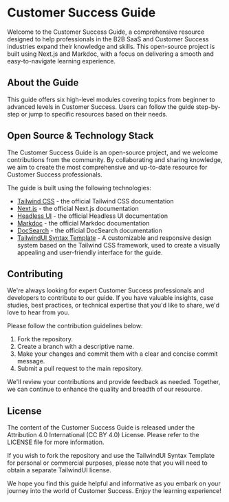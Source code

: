 # Customer Success Guide

Welcome to the Customer Success Guide, a comprehensive resource designed to help professionals in the B2B SaaS and Customer Success industries expand their knowledge and skills. This open-source project is built using Next.js and Markdoc, with a focus on delivering a smooth and easy-to-navigate learning experience.

## About the Guide

This guide offers six high-level modules covering topics from beginner to advanced levels in Customer Success. Users can follow the guide step-by-step or jump to specific resources based on their needs.

## Open Source & Technology Stack

The Customer Success Guide is an open-source project, and we welcome contributions from the community. By collaborating and sharing knowledge, we aim to create the most comprehensive and up-to-date resource for Customer Success professionals.

The guide is built using the following technologies:

- [Tailwind CSS](https://tailwindcss.com/docs) - the official Tailwind CSS documentation
- [Next.js](https://nextjs.org/docs) - the official Next.js documentation
- [Headless UI](https://headlessui.dev) - the official Headless UI documentation
- [Markdoc](https://markdoc.io) - the official Markdoc documentation
- [DocSearch](https://docsearch.algolia.com) - the official DocSearch documentation
- [TailwindUI Syntax Template](https://syntax.tailwindui.com) - A customizable and responsive design system based on the Tailwind CSS framework, used to create a visually appealing and user-friendly interface for the guide.

## Contributing

We're always looking for expert Customer Success professionals and developers to contribute to our guide. If you have valuable insights, case studies, best practices, or technical expertise that you'd like to share, we'd love to hear from you.

Please follow the contribution guidelines below:

1. Fork the repository.
2. Create a branch with a descriptive name.
3. Make your changes and commit them with a clear and concise commit message.
4. Submit a pull request to the main repository.

We'll review your contributions and provide feedback as needed. Together, we can continue to enhance the quality and breadth of our resource.

## License

The content of the Customer Success Guide is released under the Attribution 4.0 International (CC BY 4.0) License. Please refer to the LICENSE file for more information.

If you wish to fork the repository and use the TailwindUI Syntax Template for personal or commercial purposes, please note that you will need to obtain a separate TailwindUI license.

We hope you find this guide helpful and informative as you embark on your journey into the world of Customer Success. Enjoy the learning experience!
